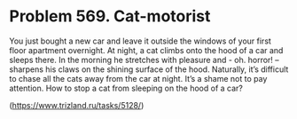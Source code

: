 # Problem 569. Cat-motorist

You just bought a new car and leave it outside the windows of your first floor apartment overnight. At night, a cat climbs onto the hood of a car and sleeps there. In the morning he stretches with pleasure and - oh. horror! – sharpens his claws on the shining surface of the hood. Naturally, it’s difficult to chase all the cats away from the car at night. It’s a shame not to pay attention. How to stop a cat from sleeping on the hood of a car?

(https://www.trizland.ru/tasks/5128/)